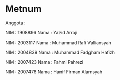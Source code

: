 # Metnum

Anggota :

NIM  : 1908896
Nama : Yazid Arroji

NIM  : 2003117
Nama : Muhammad Rafi Valliansyah

NIM  : 2004839
Nama : Muhammad Fadgham Hafizh

NIM  : 2007423
Nama : Fahmi Pahrezi

NIM  : 2007478
Nama : Hanif Firman Alamsyah
